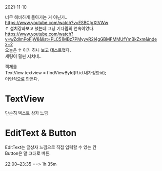 2021-11-10

너무 헤비하게 돌아가는 거 아닌가..<br>
https://www.youtube.com/watch?v=ESBCIgXtVWw<br>
↑ 설치강좌보고 했는데 그냥 기다림의 연속이었다.<br>
https://www.youtube.com/watch?v=wZdImPoFjW8&list=PLC51MBz7PMyyyR2l4gGBMFMMUfYmBkZxm&index=2<br>
오늘은 ↑ 이거 하나 보고 테스트했다.<br>
세팅이 훨씬 지치네..<br>

객체를 <br>
TextView textview = findViewById(R.id.내가정한id); <br>
이런식으로 만든다.

<h1> TextView </h1>
단순히 텍스트 상자 느낌<br>

<h1> EditText & Button </h1>
EditText는 글상자 느낌으로 직접 입력할 수 있는 칸<br>
Button은 말 그대로 버튼.
<br>
<br>
22:00~23:35 ==> 1h 35m

